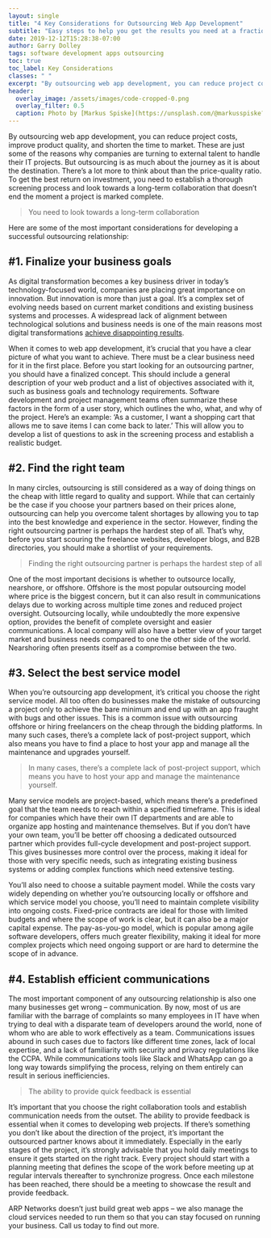 ```yaml
---
layout: single
title: "4 Key Considerations for Outsourcing Web App Development"
subtitle: "Easy steps to help you get the results you need at a fraction of the cost"
date: 2019-12-12T15:28:38-07:00
author: Garry Dolley
tags: software development apps outsourcing
toc: true
toc_label: Key Considerations
classes: " "
excerpt: "By outsourcing web app development, you can reduce project costs, improve product quality, and shorten the time to market"
header:
  overlay_image: /assets/images/code-cropped-0.png
  overlay_filter: 0.5
  caption: Photo by [Markus Spiske](https://unsplash.com/@markusspiske?utm_source=unsplash&utm_medium=referral&utm_content=creditCopyText)
---
```


By outsourcing web app development, you can reduce project costs, improve
product quality, and shorten the time to market. These are just some of the
reasons why companies are turning to external talent to handle their IT
projects. But outsourcing is as much about the journey as it is about the
destination. There’s a lot more to think about than the price-quality ratio. To
get the best return on investment, you need to establish a thorough screening
process and look towards a long-term collaboration that doesn’t end the moment
a project is marked complete.

<blockquote class="ludwig">
You need to look towards a long-term collaboration
</blockquote>

Here are some of the most important considerations for developing a successful
outsourcing relationship:

#1. Finalize your business goals
--------------------------------

As digital transformation becomes a key business driver in today’s
technology-focused world, companies are placing great importance on innovation.
But innovation is more than just a goal. It’s a complex set of evolving needs
based on current market conditions and existing business systems and processes.
A widespread lack of alignment between technological solutions and business
needs is one of the main reasons most digital transformations [achieve disappointing results](https://ceoworld.biz/2019/03/30/most-digital-transformations-fail-heres-how-to-change-that/).

When it comes to web app development, it’s crucial that you have a clear
picture of what you want to achieve. There must be a clear business need for it
in the first place. Before you start looking for an outsourcing partner, you
should have a finalized concept. This should include a general description of
your web product and a list of objectives associated with it, such as business
goals and technology requirements. Software development and project management
teams often summarize these factors in the form of a user story, which outlines
the who, what, and why of the project. Here’s an example: ‘As a customer, I
want a shopping cart that allows me to save items I can come back to later.’
This will allow you to develop a list of questions to ask in the screening
process and establish a realistic budget.

#2. Find the right team
-----------------------

In many circles, outsourcing is still considered as a way of doing things on
the cheap with little regard to quality and support. While that can certainly
be the case if you choose your partners based on their prices alone,
outsourcing can help you overcome talent shortages by allowing you to tap into
the best knowledge and experience in the sector. However, finding the right
outsourcing partner is perhaps the hardest step of all. That’s why, before you
start scouring the freelance websites, developer blogs, and B2B directories,
you should make a shortlist of your requirements.

<blockquote class="ludwig">
Finding the right outsourcing partner is perhaps the hardest step of all
</blockquote>

One of the most important decisions is whether to outsource locally, nearshore,
or offshore. Offshore is the most popular outsourcing model where price is the
biggest concern, but it can also result in communications delays due to working
across multiple time zones and reduced project oversight. Outsourcing locally,
while undoubtedly the more expensive option, provides the benefit of complete
oversight and easier communications. A local company will also have a better
view of your target market and business needs compared to one the other side of
the world. Nearshoring often presents itself as a compromise between the two.

#3. Select the best service model
---------------------------------

When you’re outsourcing app development, it’s critical you choose the right
service model. All too often do businesses make the mistake of outsourcing a
project only to achieve the bare minimum and end up with an app fraught with
bugs and other issues. This is a common issue with outsourcing offshore or
hiring freelancers on the cheap through the bidding platforms. In many such
cases, there’s a complete lack of post-project support, which also means you
have to find a place to host your app and manage all the maintenance and
upgrades yourself.

<blockquote class="ludwig">
In many cases, there’s a complete lack of post-project support, which means you have to host your app and manage the maintenance yourself.
</blockquote>

Many service models are project-based, which means there’s a predefined goal
that the team needs to reach within a specified timeframe. This is ideal for
companies which have their own IT departments and are able to organize app
hosting and maintenance themselves. But if you don’t have your own team, you’ll
be better off choosing a dedicated outsourced partner which provides full-cycle
development and post-project support. This gives businesses more control over
the process, making it ideal for those with very specific needs, such as
integrating existing business systems or adding complex functions which need
extensive testing.

You’ll also need to choose a suitable payment model. While the costs vary
widely depending on whether you’re outsourcing locally or offshore and which
service model you choose, you’ll need to maintain complete visibility into
ongoing costs. Fixed-price contracts are ideal for those with limited budgets
and where the scope of work is clear, but it can also be a major capital
expense. The pay-as-you-go model, which is popular among agile software
developers, offers much greater flexibility, making it ideal for more complex
projects which need ongoing support or are hard to determine the scope of in
advance.

#4. Establish efficient communications
--------------------------------------

The most important component of any outsourcing relationship is also one many
businesses get wrong – communication. By now, most of us are familiar with the
barrage of complaints so many employees in IT have when trying to deal with a
disparate team of developers around the world, none of whom who are able to
work effectively as a team. Communications issues abound in such cases due to
factors like different time zones, lack of local expertise, and a lack of
familiarity with security and privacy regulations like the CCPA. While
communications tools like Slack and WhatsApp can go a long way towards
simplifying the process, relying on them entirely can result in serious
inefficiencies.

<blockquote class="ludwig">
The ability to provide quick feedback is essential
</blockquote>

It’s important that you choose the right collaboration tools and establish
communication needs from the outset. The ability to provide feedback is
essential when it comes to developing web projects. If there’s something you
don’t like about the direction of the project, it’s important the outsourced
partner knows about it immediately. Especially in the early stages of the
project, it’s strongly advisable that you hold daily meetings to ensure it gets
started on the right track. Every project should start with a planning meeting
that defines the scope of the work before meeting up at regular intervals
thereafter to synchronize progress. Once each milestone has been reached, there
should be a meeting to showcase the result and provide feedback.

ARP Networks doesn’t just build great web apps – we also manage the cloud
services needed to run them so that you can stay focused on running your
business. Call us today to find out more.


